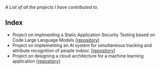 *A List of all the projects I have contributed to.*

## Index
- Project on implmenting a Static Application Security Testing based on Code Large Language Models [[repository](https://github.com/Dariorab/llm_for_vulnerability_detection)] 
- Project on implementing an AI system for simultaneous tracking and attribute recognition of people indoor. [[repository](https://github.com/Dariorab/artificial_vision_project)]
- Project on designing a cloud architecture for a machine learning application [[repository](https://github.com/Dariorab/secure_cloud_computing_project)]
